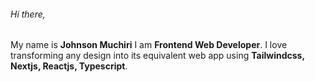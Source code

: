###### Hi there, 
My name is **Johnson Muchiri**
I am **Frontend Web Developer**. I love transforming any design into its equivalent web app using **Tailwindcss, Nextjs, Reactjs, Typescript**.
